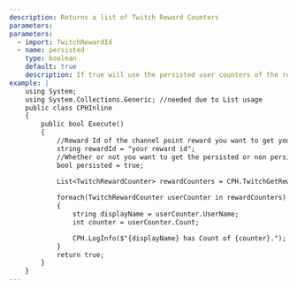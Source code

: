```yaml
---
description: Returns a list of Twitch Reward Counters
parameters:
parameters:
  - import: TwitchRewardId
  - name: persisted
    type: boolean
    default: true
    description: If true will use the persisted user counters of the reward, if not the non-persisted.
example: |
    using System;
    using System.Collections.Generic; //needed due to List usage
    public class CPHInline
    {
        public bool Execute()
        {
            //Reward Id of the channel point reward you want to get your counters of
            string rewardId = "your reward id";
            //Whether or not you want to get the persisted or non persisted counters
            bool persisted = true;
            
            List<TwitchRewardCounter> rewardCounters = CPH.TwitchGetRewardUserCounters(rewardId, true);

            foreach(TwitchRewardCounter userCounter in rewardCounters)
            {
                string displayName = userCounter.UserName;
                int counter = userCounter.Count;

                CPH.LogInfo($"{displayName} has Count of {counter}.");
            }
            return true;
        }
    }
---
```

